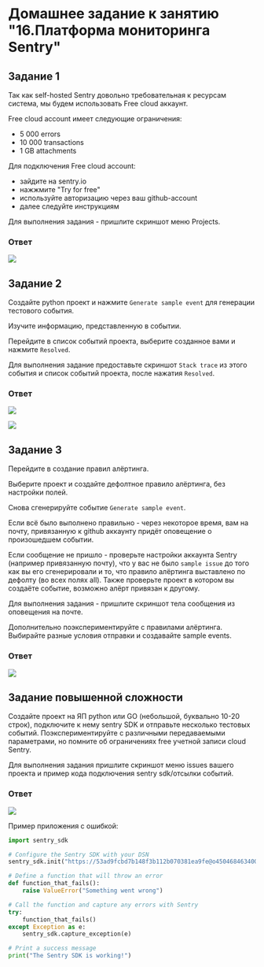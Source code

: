 # Домашнее задание к занятию "16.Платформа мониторинга Sentry"

## Задание 1

Так как self-hosted Sentry довольно требовательная к ресурсам система, мы будем использовать Free cloud аккаунт.

Free cloud account имеет следующие ограничения:

- 5 000 errors
- 10 000 transactions
- 1 GB attachments

Для подключения Free cloud account:

- зайдите на sentry.io
- нажжмите "Try for free"
- используйте авторизацию через ваш github-account
- далее следуйте инструкциям

Для выполнения задания - пришлите скриншот меню Projects.

### Ответ

![](img/1.jpeg)

## Задание 2

Создайте python проект и нажмите `Generate sample event` для генерации тестового события.

Изучите информацию, представленную в событии.

Перейдите в список событий проекта, выберите созданное вами и нажмите `Resolved`.

Для выполнения задание предоставьте скриншот `Stack trace` из этого события и список событий проекта,
после нажатия `Resolved`.

### Ответ

![](img/2.jpeg)

![](img/3.jpeg)

## Задание 3

Перейдите в создание правил алёртинга.

Выберите проект и создайте дефолтное правило алёртинга, без настройки полей.

Снова сгенерируйте событие `Generate sample event`.

Если всё было выполнено правильно - через некоторое время, вам на почту, привязанную к github аккаунту придёт
оповещение о произошедшем событии.

Если сообщение не пришло - проверьте настройки аккаунта Sentry (например привязанную почту), что у вас не было
`sample issue` до того как вы его сгенерировали и то, что правило алёртинга выставлено по дефолту (во всех полях all).
Также проверьте проект в котором вы создаёте событие, возможно алёрт привязан к другому.

Для выполнения задания - пришлите скриншот тела сообщения из оповещения на почте.

Дополнительно поэкспериментируйте с правилами алёртинга.
Выбирайте разные условия отправки и создавайте sample events.

### Ответ

![](img/4.jpeg)

## Задание повышенной сложности

Создайте проект на ЯП python или GO (небольшой, буквально 10-20 строк), подключите к нему sentry SDK и отправьте несколько тестовых событий.
Поэкспериментируйте с различными передаваемыми параметрами, но помните об ограничениях free учетной записи cloud Sentry.

Для выполнения задания пришлите скриншот меню issues вашего проекта и
пример кода подключения sentry sdk/отсылки событий.

### Ответ

![](img/5.jpeg)

Пример приложения с ошибкой:

```py
import sentry_sdk

# Configure the Sentry SDK with your DSN
sentry_sdk.init("https://53ad9fcbd7b148f3b112b070381ea9fe@o4504684634001824.ingest.sentry.io/4504384657508652")

# Define a function that will throw an error
def function_that_fails():
    raise ValueError("Something went wrong")

# Call the function and capture any errors with Sentry
try:
    function_that_fails()
except Exception as e:
    sentry_sdk.capture_exception(e)

# Print a success message
print("The Sentry SDK is working!")
```
